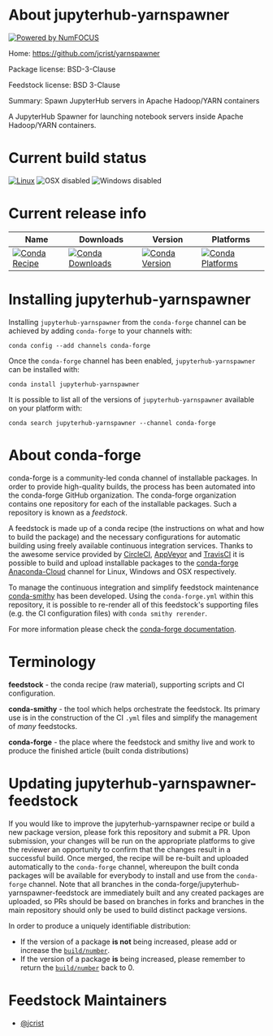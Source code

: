 About jupyterhub-yarnspawner
============================

[![Powered by NumFOCUS](https://img.shields.io/badge/powered%20by-NumFOCUS-orange.svg?style=flat&colorA=E1523D&colorB=007D8A)](http://numfocus.org)

Home: https://github.com/jcrist/yarnspawner

Package license: BSD-3-Clause

Feedstock license: BSD 3-Clause

Summary: Spawn JupyterHub servers in Apache Hadoop/YARN containers

A JupyterHub Spawner for launching notebook servers inside Apache
Hadoop/YARN containers.


Current build status
====================

[![Linux](https://img.shields.io/circleci/project/github/conda-forge/jupyterhub-yarnspawner-feedstock/master.svg?label=Linux)](https://circleci.com/gh/conda-forge/jupyterhub-yarnspawner-feedstock)
![OSX disabled](https://img.shields.io/badge/OSX-disabled-lightgrey.svg)
![Windows disabled](https://img.shields.io/badge/Windows-disabled-lightgrey.svg)

Current release info
====================

| Name | Downloads | Version | Platforms |
| --- | --- | --- | --- |
| [![Conda Recipe](https://img.shields.io/badge/recipe-jupyterhub--yarnspawner-green.svg)](https://anaconda.org/conda-forge/jupyterhub-yarnspawner) | [![Conda Downloads](https://img.shields.io/conda/dn/conda-forge/jupyterhub-yarnspawner.svg)](https://anaconda.org/conda-forge/jupyterhub-yarnspawner) | [![Conda Version](https://img.shields.io/conda/vn/conda-forge/jupyterhub-yarnspawner.svg)](https://anaconda.org/conda-forge/jupyterhub-yarnspawner) | [![Conda Platforms](https://img.shields.io/conda/pn/conda-forge/jupyterhub-yarnspawner.svg)](https://anaconda.org/conda-forge/jupyterhub-yarnspawner) |

Installing jupyterhub-yarnspawner
=================================

Installing `jupyterhub-yarnspawner` from the `conda-forge` channel can be achieved by adding `conda-forge` to your channels with:

```
conda config --add channels conda-forge
```

Once the `conda-forge` channel has been enabled, `jupyterhub-yarnspawner` can be installed with:

```
conda install jupyterhub-yarnspawner
```

It is possible to list all of the versions of `jupyterhub-yarnspawner` available on your platform with:

```
conda search jupyterhub-yarnspawner --channel conda-forge
```


About conda-forge
=================

conda-forge is a community-led conda channel of installable packages.
In order to provide high-quality builds, the process has been automated into the
conda-forge GitHub organization. The conda-forge organization contains one repository
for each of the installable packages. Such a repository is known as a *feedstock*.

A feedstock is made up of a conda recipe (the instructions on what and how to build
the package) and the necessary configurations for automatic building using freely
available continuous integration services. Thanks to the awesome service provided by
[CircleCI](https://circleci.com/), [AppVeyor](https://www.appveyor.com/)
and [TravisCI](https://travis-ci.org/) it is possible to build and upload installable
packages to the [conda-forge](https://anaconda.org/conda-forge)
[Anaconda-Cloud](https://anaconda.org/) channel for Linux, Windows and OSX respectively.

To manage the continuous integration and simplify feedstock maintenance
[conda-smithy](https://github.com/conda-forge/conda-smithy) has been developed.
Using the ``conda-forge.yml`` within this repository, it is possible to re-render all of
this feedstock's supporting files (e.g. the CI configuration files) with ``conda smithy rerender``.

For more information please check the [conda-forge documentation](https://conda-forge.org/docs/).

Terminology
===========

**feedstock** - the conda recipe (raw material), supporting scripts and CI configuration.

**conda-smithy** - the tool which helps orchestrate the feedstock.
                   Its primary use is in the construction of the CI ``.yml`` files
                   and simplify the management of *many* feedstocks.

**conda-forge** - the place where the feedstock and smithy live and work to
                  produce the finished article (built conda distributions)


Updating jupyterhub-yarnspawner-feedstock
=========================================

If you would like to improve the jupyterhub-yarnspawner recipe or build a new
package version, please fork this repository and submit a PR. Upon submission,
your changes will be run on the appropriate platforms to give the reviewer an
opportunity to confirm that the changes result in a successful build. Once
merged, the recipe will be re-built and uploaded automatically to the
`conda-forge` channel, whereupon the built conda packages will be available for
everybody to install and use from the `conda-forge` channel.
Note that all branches in the conda-forge/jupyterhub-yarnspawner-feedstock are
immediately built and any created packages are uploaded, so PRs should be based
on branches in forks and branches in the main repository should only be used to
build distinct package versions.

In order to produce a uniquely identifiable distribution:
 * If the version of a package **is not** being increased, please add or increase
   the [``build/number``](https://conda.io/docs/user-guide/tasks/build-packages/define-metadata.html#build-number-and-string).
 * If the version of a package **is** being increased, please remember to return
   the [``build/number``](https://conda.io/docs/user-guide/tasks/build-packages/define-metadata.html#build-number-and-string)
   back to 0.

Feedstock Maintainers
=====================

* [@jcrist](https://github.com/jcrist/)

